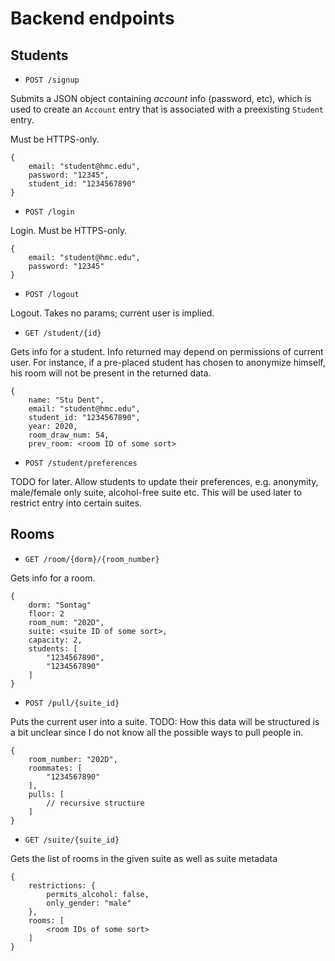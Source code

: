 # Backend endpoints

## Students

- `POST /signup`

Submits a JSON object containing _account_ info (password, etc), which is used
to create an `Account` entry that is associated with a preexisting `Student`
entry.

Must be HTTPS-only.

```
{
    email: "student@hmc.edu",
    password: "12345",
    student_id: "1234567890"
}
```

- `POST /login`

Login. Must be HTTPS-only.

```
{
    email: "student@hmc.edu",
    password: "12345"
}
```

- `POST /logout`

Logout. Takes no params; current user is implied.

- `GET /student/{id}`

Gets info for a student. Info returned may depend on permissions of current
user. For instance, if a pre-placed student has chosen to anonymize himself,
his room will not be present in the returned data.

```
{
    name: "Stu Dent",
    email: "student@hmc.edu",
    student_id: "1234567890",
    year: 2020,
    room_draw_num: 54,
    prev_room: <room ID of some sort>
```

- `POST /student/preferences`

TODO for later. Allow students to update their preferences, e.g. anonymity,
male/female only suite, alcohol-free suite etc. This will be used later to
restrict entry into certain suites.

## Rooms

- `GET /room/{dorm}/{room_number}`

Gets info for a room.

```
{
    dorm: "Sontag"
    floor: 2
    room_num: "202D",
    suite: <suite ID of some sort>,
    capacity: 2,
    students: [
        "1234567890",
        "1234567890"
    ]
}
```

- `POST /pull/{suite_id}`

Puts the current user into a suite. TODO: How this data will be structured
is a bit unclear since I do not know all the possible ways to pull people in.

```
{
    room_number: "202D",
    roommates: [
        "1234567890"
    ],
    pulls: [
        // recursive structure
    ]
}
```

- `GET /suite/{suite_id}`

Gets the list of rooms in the given suite as well as suite metadata

```
{
    restrictions: {
        permits_alcohol: false,
        only_gender: "male"
    },
    rooms: [
        <room IDs of some sort>
    ]
}
```
